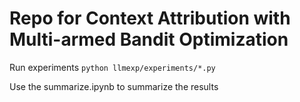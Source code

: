 # Repo for Context Attribution with Multi-armed Bandit Optimization

Run experiments
`python llmexp/experiments/*.py`

Use the summarize.ipynb to summarize the results
